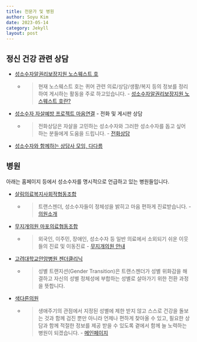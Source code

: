 ```yaml
---
title: 전문가 및 병원
author: Soyu Kim
date: 2023-05-14
category: Jekyll
layout: post
---
```


정신 건강 관련 상담
-------------

* [성소수자알권리보장지원 노스웨스트 호](https://theshipnorthwest.tistory.com)
    * > 현재 노스웨스트 호는 퀴어 관련 의료/상담/생활/복지 등의 정보를 정리하여 게시하는 활동을 주로 하고있습니다. - [성소수자알권리보장지원 노스웨스트 호란?](https://theshipnorthwest.tistory.com/entry/%EC%84%B1%EC%86%8C%EC%88%98%EC%9E%90%EC%95%8C%EA%B6%8C%EB%A6%AC%EB%B3%B4%EC%9E%A5%EC%A7%80%EC%9B%90-%EB%85%B8%EC%8A%A4%EC%9B%A8%EC%8A%A4%ED%8A%B8-%ED%98%B8%EB%8A%94)
* [성소수자 자살예방 프로젝트 마음연결](https://chingusai.net/xe/main_connect) - 전화 및 게시판 상담
    * > 전화상담은 자살을 고민하는 성소수자와 그러한 성소수자를 돕고 싶어 하는 분들에게 도움을 드립니다. - [전화상담](https://chingusai.net/xe/quick)
* [성소수자와 함께하는 상담사 모임, 다다름](https://vigorous-queen-bc7.notion.site/bd98bf09262d405887286827bdb83fd5)


병원
-------------

아래는 홈페이지 등에서 성소수자를 명시적으로 언급하고 있는 병원들입니다.

* [살림의료복지사회적협동조합](https://salimhealthcoop.or.kr/clinicinfo)
    * > 트랜스젠더, 성소수자들이 정체성을 밝히고 마음 편하게 진료받습니다. - [의원소개](https://salimhealthcoop.or.kr)
* [무지개의원 마포의료협동조합](http://www.mapomedcoop.net)
    * > 외국인, 이주민, 장애인, 성소수자 등 일반 의료에서 소외되기 쉬운 이웃들의 진료 및 이동진료 - [무지개의원 안내](http://www.mapomedcoop.net/clinic-info)
* [고려대학교안암병원 젠더클리닉](http://anam.kumc.or.kr/department/treatDeptDesc01.do?DP_CODE=AA421)
    * > 성별 트랜지션(Gender Transition)은 트랜스젠더가 성별 위화감을 해결하고 자신의 성별 정체성에 부합하는 성별로 살아가기 위한 전환 과정을 뜻합니다.
* [색다른의원](https://sdrclinic.modoo.at/)
    * > 생애주기의 관점에서 지정된 성별에 제한 받지 않고 스스로 건강을 돌보는 것과 함께 검진 뿐만 아니라 언제나 편하게 찾아올 수 있고, 필요한 상담과 함께 적절한 정보를 제공 받을 수 있도록 곁에서 함께 늘 노력하는 병원이 되겠습니다. - [메인페이지](https://sdrclinic.modoo.at/)
